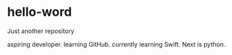 # hello-word
Just another repository

aspiring developer. learning GitHub.
currently learning Swift.
Next is python.
